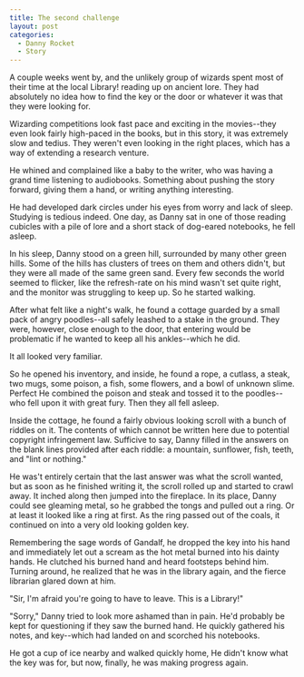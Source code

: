 ```yaml
---
title: The second challenge
layout: post
categories:
  - Danny Rocket
  - Story
---
```

A couple weeks went by, and the unlikely group of wizards spent most of their time at the local Library! reading up on ancient lore. They had absolutely no idea how to find the key or the door or whatever it was that they were looking for.

Wizarding competitions look fast pace and exciting in the movies--they even look fairly high-paced in the books, but in this story, it was extremely slow and tedius. They weren't even looking in the right places, which has a way of extending a research venture.

He whined and complained like a baby to the writer, who was having a grand time listening to audiobooks. Something about pushing the story forward, giving them a hand, or writing anything interesting.

He had developed dark circles under his eyes from worry and lack of sleep. Studying is tedious indeed. One day, as Danny sat in one of those reading cubicles with a pile of lore and a short stack of dog-eared notebooks, he fell asleep.

In his sleep, Danny stood on a green hill, surrounded by many other green hills. Some of the hills has clusters of trees on them and others didn't, but they were all made of the same green sand. Every few seconds the world seemed to flicker, like the refresh-rate on his mind wasn't set quite right, and the monitor was struggling to keep up. So he started walking.

After what felt like a night's walk, he found a cottage guarded by a small pack of angry poodles--all safely leashed to a stake in the ground. They were, however, close enough to the door, that entering would be problematic if he wanted to keep all his ankles--which he did.

It all looked very familiar.

So he opened his inventory, and inside, he found a rope, a cutlass, a steak, two mugs, some poison, a fish, some flowers, and a bowl of unknown slime. Perfect He combined the poison and steak and tossed it to the poodles--who fell upon it with great fury. Then they all fell asleep.

Inside the cottage, he found a fairly obvious looking scroll with a bunch of riddles on it. The contents of which cannot be written here due to potential copyright infringement law. Sufficive to say, Danny filled in the answers on the blank lines provided after each riddle: a mountain, sunflower, fish, teeth, and "lint or nothing."

He was't entirely certain that the last answer was what the scroll wanted, but as soon as he finished writing it, the scroll rolled up and started to crawl away. It inched along then jumped into the fireplace. In its place, Danny could see gleaming metal, so he grabbed the tongs and pulled out a ring. Or at least it looked like a ring at first. As the ring passed out of the coals, it continued on into a very old looking golden key.

Remembering the sage words of Gandalf, he dropped the key into his hand and immediately let out a scream as the hot metal burned into his dainty hands. He clutched his burned hand and heard footsteps behind him. Turning around, he realized that he was in the library again, and the fierce librarian glared down at him.

"Sir, I'm afraid you're going to have to leave. This is a Library!"

"Sorry," Danny tried to look more ashamed than in pain. He'd probably be kept for questioning if they saw the burned hand. He quickly gathered his notes, and key--which had landed on and scorched his notebooks.

He got a cup of ice nearby and walked quickly home, He didn't know what the key was for, but now, finally, he was making progress again.